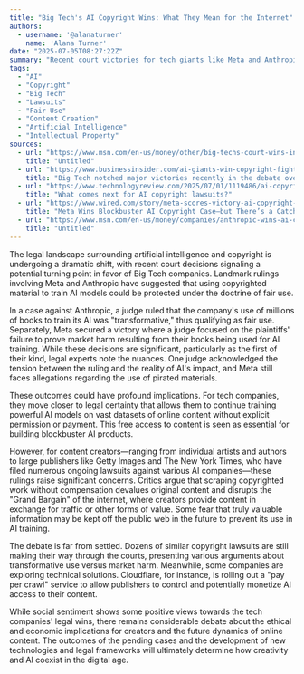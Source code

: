 ```yaml
---
title: "Big Tech's AI Copyright Wins: What They Mean for the Internet"
authors:
  - username: '@alanaturner'
    name: 'Alana Turner'
date: "2025-07-05T08:27:22Z"
summary: "Recent court victories for tech giants like Meta and Anthropic suggest that training AI on copyrighted content may be considered fair use, potentially reshaping the internet and the future of content creation."
tags:
  - "AI"
  - "Copyright"
  - "Big Tech"
  - "Lawsuits"
  - "Fair Use"
  - "Content Creation"
  - "Artificial Intelligence"
  - "Intellectual Property"
sources:
  - url: "https://www.msn.com/en-us/money/other/big-techs-court-wins-in-ai-copyright-cases-could-upend-the-internet-as-we-know-it/ar-AA1HYH21"
    title: "Untitled"
  - url: "https://www.businessinsider.com/ai-giants-win-copyright-fight-what-happens-now-2025-6"
    title: "Big Tech notched major victories recently in the debate over copyright and artificial intelligence ."
  - url: "https://www.technologyreview.com/2025/07/01/1119486/ai-copyright-meta-anthropic/"
    title: "What comes next for AI copyright lawsuits?"
  - url: "https://www.wired.com/story/meta-scores-victory-ai-copyright-case/"
    title: "Meta Wins Blockbuster AI Copyright Case—but There’s a Catch"
  - url: "https://www.msn.com/en-us/money/companies/anthropic-wins-ai-copyright-case-but-must-face-trial-on-pirated-books/ar-AA1HlNX2"
    title: "Untitled"
---
```


The legal landscape surrounding artificial intelligence and copyright is undergoing a dramatic shift, with recent court decisions signaling a potential turning point in favor of Big Tech companies. Landmark rulings involving Meta and Anthropic have suggested that using copyrighted material to train AI models could be protected under the doctrine of fair use.

In a case against Anthropic, a judge ruled that the company's use of millions of books to train its AI was "transformative," thus qualifying as fair use. Separately, Meta secured a victory where a judge focused on the plaintiffs' failure to prove market harm resulting from their books being used for AI training. While these decisions are significant, particularly as the first of their kind, legal experts note the nuances. One judge acknowledged the tension between the ruling and the reality of AI's impact, and Meta still faces allegations regarding the use of pirated materials.

These outcomes could have profound implications. For tech companies, they move closer to legal certainty that allows them to continue training powerful AI models on vast datasets of online content without explicit permission or payment. This free access to content is seen as essential for building blockbuster AI products.

However, for content creators—ranging from individual artists and authors to large publishers like Getty Images and The New York Times, who have filed numerous ongoing lawsuits against various AI companies—these rulings raise significant concerns. Critics argue that scraping copyrighted work without compensation devalues original content and disrupts the "Grand Bargain" of the internet, where creators provide content in exchange for traffic or other forms of value. Some fear that truly valuable information may be kept off the public web in the future to prevent its use in AI training.

The debate is far from settled. Dozens of similar copyright lawsuits are still making their way through the courts, presenting various arguments about transformative use versus market harm. Meanwhile, some companies are exploring technical solutions. Cloudflare, for instance, is rolling out a "pay per crawl" service to allow publishers to control and potentially monetize AI access to their content.

While social sentiment shows some positive views towards the tech companies' legal wins, there remains considerable debate about the ethical and economic implications for creators and the future dynamics of online content. The outcomes of the pending cases and the development of new technologies and legal frameworks will ultimately determine how creativity and AI coexist in the digital age.

